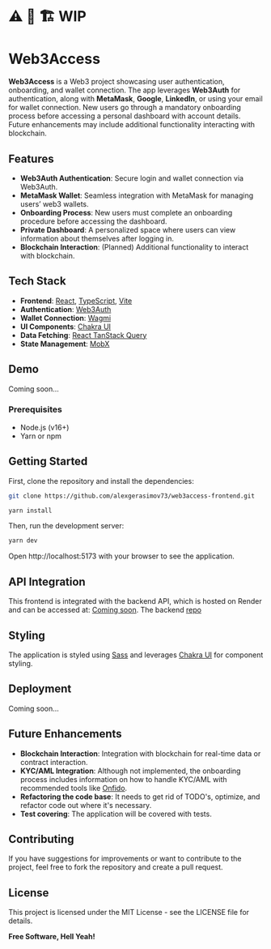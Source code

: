 # ⚠️ 🚧 🏗️ WIP

# Web3Access

**Web3Access** is a Web3 project showcasing user authentication, onboarding, and wallet connection.
The app leverages **Web3Auth** for authentication, along with **MetaMask**, **Google**, **LinkedIn**, or using your email for wallet connection.
New users go through a mandatory onboarding process before accessing a personal dashboard with account details.
Future enhancements may include additional functionality interacting with blockchain.

## Features

- **Web3Auth Authentication**: Secure login and wallet connection via Web3Auth.
- **MetaMask Wallet**: Seamless integration with MetaMask for managing users’ web3 wallets.
- **Onboarding Process**: New users must complete an onboarding procedure before accessing the dashboard.
- **Private Dashboard**: A personalized space where users can view information about themselves after logging in.
- **Blockchain Interaction**: (Planned) Additional functionality to interact with blockchain.

## Tech Stack

- **Frontend**: [React](https://reactjs.org/), [TypeScript](https://www.typescriptlang.org/), [Vite](https://vitejs.dev/)
- **Authentication**: [Web3Auth](https://web3auth.io/)
- **Wallet Connection**: [Wagmi](https://wagmi.sh/)
- **UI Components**: [Chakra UI](https://chakra-ui.com/)
- **Data Fetching**: [React TanStack Query](https://tanstack.com/query/v4)
- **State Management**: [MobX](https://mobx.js.org/README.html)

## Demo

Coming soon...

### Prerequisites

- Node.js (v16+)
- Yarn or npm

## Getting Started

First, clone the repository and install the dependencies:

```bash
git clone https://github.com/alexgerasimov73/web3access-frontend.git
```

```bash
yarn install
```

Then, run the development server:

```bash
yarn dev
```

Open http://localhost:5173 with your browser to see the application.

## API Integration

This frontend is integrated with the backend API, which is hosted on Render and can be accessed at: [Coming soon](). The backend [repo](https://github.com/alexgerasimov73/web3access-backend)

## Styling

The application is styled using [Sass](https://sass-lang.com/) and leverages [Chakra UI](https://chakra-ui.com/) for component styling.

## Deployment

Coming soon...

## Future Enhancements

- **Blockchain Interaction**: Integration with blockchain for real-time data or contract interaction.
- **KYC/AML Integration**: Although not implemented, the onboarding process includes information on how to handle KYC/AML with recommended tools like [Onfido](https://onfido.com/).
- **Refactoring the code base**: It needs to get rid of TODO's, optimize, and refactor code out where it's necessary.
- **Test covering**: The application will be covered with tests.

## Contributing

If you have suggestions for improvements or want to contribute to the project, feel free to fork the repository and create a pull request.

## License

This project is licensed under the MIT License - see the LICENSE file for details.

**Free Software, Hell Yeah!**
